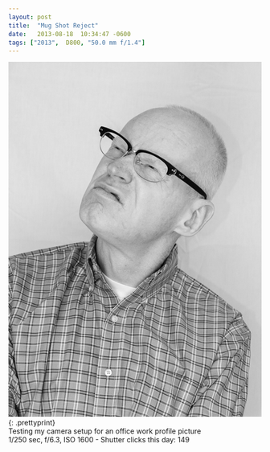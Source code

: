```yaml
---
layout: post
title:  "Mug Shot Reject"
date:   2013-08-18  10:34:47 -0600
tags: ["2013",  D800, "50.0 mm f/1.4"]
---
```

![:title](/images/2013/2013_0818_DSC_4217.jpg)
{: .prettyprint}  
Testing my camera setup for an office work profile picture  
1/250 sec, f/6.3, ISO 1600 - Shutter clicks this day: 149
